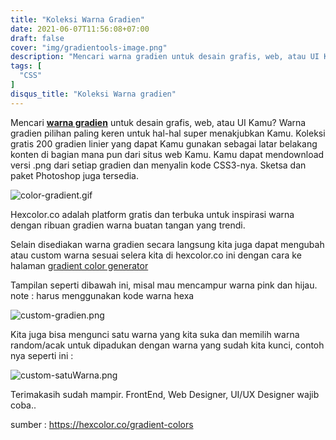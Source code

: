 ```yaml
---
title: "Koleksi Warna Gradien"
date: 2021-06-07T11:56:08+07:00
draft: false
cover: "img/gradientools-image.png"
description: "Mencari warna gradien untuk desain grafis, web, atau UI Kamu? Warna gradien pilihan paling keren untuk hal-hal super menakjubkan Kamu. Koleksi gratis 200 gradien linier yang dapat Kamu gunakan sebagai latar belakang konten di bagian mana pun dari situs web Kamu. Kamu dapat mendownload versi .png dari setiap gradien dan..."
tags: [
  "CSS"
]
disqus_title: "Koleksi Warna gradien"
---
```

Mencari **[warna gradien](https://hexcolor.co/gradient-colors)** untuk desain grafis, web, atau UI Kamu? Warna gradien pilihan paling keren untuk hal-hal super menakjubkan Kamu. Koleksi gratis 200 gradien linier yang dapat Kamu gunakan sebagai latar belakang konten di bagian mana pun dari situs web Kamu. Kamu dapat mendownload versi .png dari setiap gradien dan menyalin kode CSS3-nya. Sketsa dan paket Photoshop juga tersedia.

![color-gradient.gif](https://storage.googleapis.com/kotakode-prod-public/images/a986870a-dede-4752-9b7c-fbc064081912-color-gradient.gif)

Hexcolor.co adalah platform gratis dan terbuka untuk inspirasi warna dengan ribuan gradien warna buatan tangan yang trendi.

Selain disediakan warna gradien secara langsung kita juga dapat mengubah atau custom warna sesuai selera kita di hexcolor.co ini dengan cara ke halaman [gradient color generator](https://hexcolor.co/gradient-generator)

Tampilan seperti dibawah ini, misal mau mencampur warna pink dan hijau.
note : harus menggunakan kode warna hexa

![custom-gradien.png](https://storage.googleapis.com/kotakode-prod-public/images/ddbab70a-2ca2-4154-a913-49abf2fc8899-image.png)

Kita juga bisa mengunci satu warna yang kita suka dan memilih warna random/acak untuk dipadukan dengan warna yang sudah kita kunci, contoh nya seperti ini :

![custom-satuWarna.png](https://storage.googleapis.com/kotakode-prod-public/images/01e24a68-61fc-44e0-8e61-5fbc8b0a53a1-image.png)

Terimakasih sudah mampir. FrontEnd, Web Designer, UI/UX Designer wajib coba.. 

sumber : https://hexcolor.co/gradient-colors
